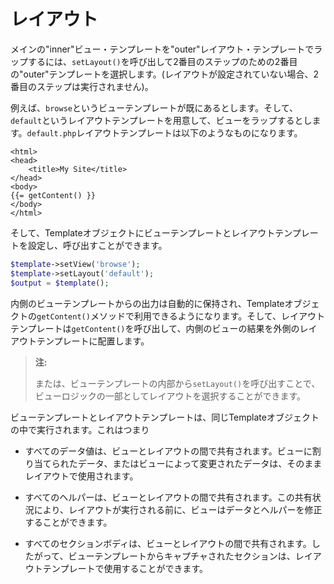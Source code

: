# レイアウト

メインの"inner"ビュー・テンプレートを"outer"レイアウト・テンプレートでラップするには、`setLayout()`を呼び出して2番目のステップのための2番目の"outer"テンプレートを選択します。(レイアウトが設定されていない場合、2番目のステップは実行されません)。

例えば、`browse`というビューテンプレートが既にあるとします。そして、`default`というレイアウトテンプレートを用意して、ビューをラップするとします。`default.php`レイアウトテンプレートは以下のようなものになります。

```html+php
<html>
<head>
    <title>My Site</title>
</head>
<body>
{{= getContent() }}
</body>
</html>
```

そして、Templateオブジェクトにビューテンプレートとレイアウトテンプレートを設定し、呼び出すことができます。

```php
$template->setView('browse');
$template->setLayout('default');
$output = $template();
```

内側のビューテンプレートからの出力は自動的に保持され、Templateオブジェクトの`getContent()`メソッドで利用できるようになります。そして、レイアウトテンプレートは`getContent()`を呼び出して、内側のビューの結果を外側のレイアウトテンプレートに配置します。

> **注:**
>
> または、ビューテンプレートの内部から`setLayout()`を呼び出すことで、ビューロジックの一部としてレイアウトを選択することができます。

ビューテンプレートとレイアウトテンプレートは、同じTemplateオブジェクトの中で実行されます。これはつまり

- すべてのデータ値は、ビューとレイアウトの間で共有されます。ビューに割り当てられたデータ、またはビューによって変更されたデータは、そのままレイアウトで使用されます。

- すべてのヘルパーは、ビューとレイアウトの間で共有されます。この共有状況により、レイアウトが実行される前に、ビューはデータとヘルパーを修正することができます。

- すべてのセクションボディは、ビューとレイアウトの間で共有されます。したがって、ビューテンプレートからキャプチャされたセクションは、レイアウトテンプレートで使用することができます。
